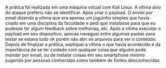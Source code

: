 A prática foi realizada em uma máquina virtual com Kali Linux. A vítima alvo do ataque preferiu não se identificar. Após criar o payload. O enviei por email dizendo a vítima que era apenas um joguinho simples que havia criado em uma disciplina da faculdade e pedi que instalasse para que eu pudesse ter algum feedback sobre melhorias, etc. Após a vítima executar o payload em seu dispositivo, apenas naveguei entre algumas pastas para testar se estava tudo ok porém não abri os arquivos para ver o conteúdo. Depois de finalizar a prática, expliquei a vítima o que havia acontecido e da importância de se ter cuidado com qualquer coisa que alguém pode mandar por email, ou de instalar coisas em seu smartphone mesmo sugerido por pessoas conhecidas como também de fontes desconhecidas.
